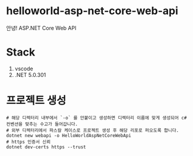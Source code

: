 # helloworld-asp-net-core-web-api

안녕! ASP.NET Core Web API

# Stack

1. vscode
1. .NET 5.0.301

# 프로젝트 생성

```shell
# 해당 디렉터리 내부에서 `-o` 를 안붙이고 생성하면 디렉터리 이름에 맞게 생성되어 c# 컨벤션을 맞추는 수고가 들어갑니다.
# 외부 디렉터리에서 파스칼 케이스로 프로젝트 생성 후 해당 리포로 퍼오도록 합니다.
dotnet new webapi -o HelloWorldAspNetCoreWebApi
# https 인증서 신뢰
dotnet dev-certs https --trust
```
